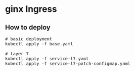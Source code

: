 # ginx Ingress

## How to deploy
<pre>
# basic deployment
kubectl apply -f base.yaml

# layer 7
kubectl apply -f service-l7.yaml
kubectl apply -f service-l7-patch-configmap.yaml

</pre>
